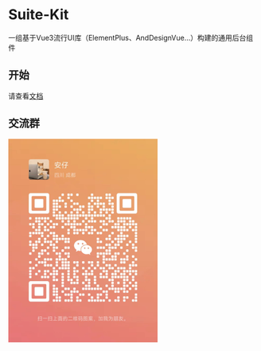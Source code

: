 # Suite-Kit

一组基于Vue3流行UI库（ElementPlus、AndDesignVue…）构建的通用后台组件

## 开始

请查看[文档](https://suite-kit/chiyu.site)

## 交流群

<!-- ![微信](./docs//assets//weixin.jpg) -->
<img src="./docs//assets//weixin.jpg" width="300">
